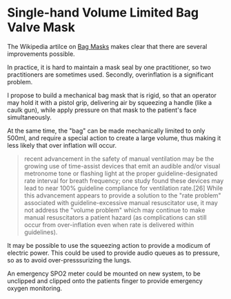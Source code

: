 # Single-hand Volume Limited Bag Valve Mask

The Wikipedia artilce on [Bag Masks](https://en.wikipedia.org/wiki/Bag_valve_mask) makes clear that there are several improvements possible.

In practice, it is hard to maintain a mask seal by one practitioner, so two practitioners are sometimes used. 
Secondly, overinflation is a significant problem.

I propose to build a mechanical bag mask that is rigid, so that an operator may hold it with a pistol grip, delivering air 
by squeezing a handle (like a caulk gun), while apply pressure on that mask to the patient's face simultaneously.

At the same time, the "bag" can be made mechanically limited to only 500ml, and require a special action to create a
large volume, thus making it less likely that over inflation will occur.

>  recent advancement in the safety of manual ventilation may be the growing use of time-assist devices that 
> emit an audible and/or visual metronome tone or flashing light at the proper guideline-designated rate interval 
> for breath frequency; one study found these devices may lead to near 100% guideline compliance for ventilation rate.[26]
> While this advancement appears to provide a solution to the "rate problem" associated with guideline-excessive manual 
> resuscitator use, it may not address the "volume problem" which may continue to make manual resuscitators a patient hazard 
> (as complications can still occur from over-inflation even when rate is delivered within guidelines).

It may be possible to use the squeezing action to provide a modicum of electric power. This could be used to 
provide audio queues as to pressure, so as to avoid over-presssurizing the lungs.

An emergency SPO2 meter could be mounted on new system, to be unclipped and clipped onto the patients finger to provide
emergency oxygen monitoring.
